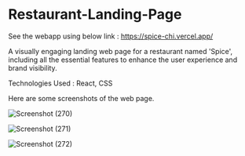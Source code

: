 # Restaurant-Landing-Page

See the webapp using below link : 
https://spice-chi.vercel.app/

A visually engaging landing web page for a restaurant named 'Spice', including all the essential
features to enhance the user experience and brand visibility. 

Technologies Used : React, CSS

Here are some screenshots of the web page. 

![Screenshot (270)](https://github.com/rehan-hansaja/Spice-RestaurantLandingPage/assets/138307240/f62a9f54-b0ad-457f-bcaf-68f3dc0f88d5)

![Screenshot (271)](https://github.com/rehan-hansaja/Spice-RestaurantLandingPage/assets/138307240/6a033405-a63f-442e-aa6d-42c469e9597f)

![Screenshot (272)](https://github.com/rehan-hansaja/Spice-RestaurantLandingPage/assets/138307240/b873db21-cae8-4f0c-a50c-5852ac83df68)
